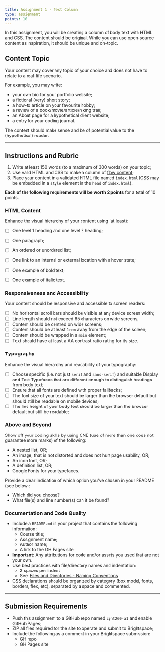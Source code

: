 ```yaml
---
title: Assignment 1 - Text Column
type: assignment
points: 10
---
```


In this assignment, you will be creating a column of body text with HTML and CSS. The content should be original. While you can use open-source content as inspiration, it should be unique and on-topic.

## Content Topic
Your content may cover any topic of your choice and does not have to relate to a real-life scenario. 

For example, you may write:
- your own bio for your portfolio website;
- a fictional (very) short story;
- a how-to article on your favourite hobby;
- a review of a book/movie/article/hiking trail;
- an About page for a hypothetical client website;
- a entry for your coding journal.

The content should make sense and be of potential value to the (hypothetical) reader.

---

## Instructions and Rubric
1. Write at least 150 words (to a maximum of 300 words) on your topic;
2. Use valid HTML and CSS to make a column of [flow content](https://developer.mozilla.org/en-US/docs/Web/Guide/HTML/Content_categories#flow_content);
3. Place your content in a validated HTML file named `index.html` (CSS may be embedded in a `style` element in the `head` of `index.html`).

**Each of the following requirements will be worth 2 points** for a total of 10 points. 

### HTML Content
Enhance the visual hierarchy of your content using (at least):
- [ ] One level 1 heading and one level 2 heading;
- [ ] One paragraph;
- [ ] An ordered or unordered list;
- [ ] One link to an internal or external location with a hover state;
- [ ] One example of bold text;
- [ ] One example of italic text.


### Responsiveness and Accessibility
Your content should be responsive and accessible to screen readers:
- [ ] No horizontal scroll bars should be visible at any device screen width;
- [ ] Line length should not exceed 65 characters on wide screens;
- [ ] Content should be centred on wide screens;
- [ ] Content should be at least `1rem` away from the edge of the screen;
- [ ] Content should be wrapped in a `main` element;
- [ ] Text should have at least a AA contrast ratio rating for its size.

### Typography
Enhance the visual hierarchy and readability of your typography:
- [ ] Choose specific (i.e. not just `serif` and `sans-serif`) and suitable Display and Text Typefaces that are different enough to distinguish headings from body text;
- [ ] Ensure that all fonts are defined with proper fallbacks;
- [ ] The font size of your text should be larger than the browser default but should still be readable on mobile devices;
- [ ] The line height of your body text should be larger than the browser default but still be readable;

### Above and Beyond
Show off your coding skills by using ONE (use of more than one does not guarantee more marks) of the following:
- A nested list, OR;
- An image, that is not distorted and does not hurt page usability, OR;
- An icon font, OR; 
- A definition list, OR;
- Google Fonts for your typefaces.

Provide a clear indication of which option you've chosen in your README (see below):
- Which did you choose?
- What file(s) and line number(s) can it be found?

### Documentation and Code Quality
- Include a `README.md` in your project that contains the following information:
  - Course title;
  - Assignment name;
  - Author name;
  - A link to the GH Pages site
- **Important**: Any attributions for code and/or assets you used that are not your own.
- Use best practices with file/directory names and indentation:
  - 2 spaces per indent
  - See: [Files and Directories - Naming Conventions](https://gist.github.com/acidtone/d77059ec1851eff266339a3df70f6984)
- CSS declarations should be organized by category (box model, fonts, borders, flex, etc), separated by a space and commented.

---

## Submission Requirements
- Push this assignment to a GitHub repo named `cpnt260-a1` and enable GitHub Pages;
- ZIP all files required for the site to operate and submit to Brightspace;
- Include the following as a comment in your Brightspace submission:
  - GH repo
  - GH Pages site

